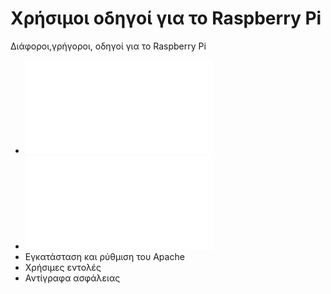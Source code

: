 # Χρήσιμοι οδηγοί για το Raspberry Pi

 Διάφοροι,γρήγοροι, οδηγοί για το Raspberry Pi

 * ![Εγκατάσταση Raspberry Pi OS Lite](raspberryos-lite/README.md)
 * ![Ενέργειες μετά την εγκατάσταση](first-boot/README.md)
 * Εγκατάσταση και ρύθμιση του Apache
 * Χρήσιμες εντολές
 * Αντίγραφα ασφάλειας
